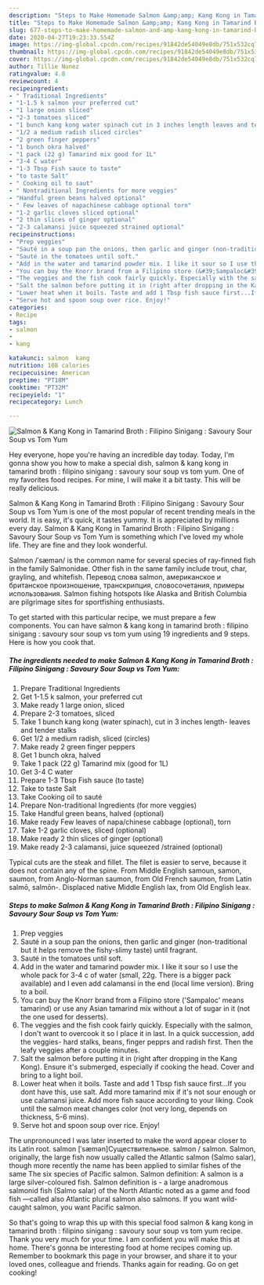 ```yaml
---
description: "Steps to Make Homemade Salmon &amp;amp; Kang Kong in Tamarind Broth : Filipino Sinigang : Savoury Sour Soup vs Tom Yum"
title: "Steps to Make Homemade Salmon &amp;amp; Kang Kong in Tamarind Broth : Filipino Sinigang : Savoury Sour Soup vs Tom Yum"
slug: 677-steps-to-make-homemade-salmon-and-amp-kang-kong-in-tamarind-broth-filipino-sinigang-savoury-sour-soup-vs-tom-yum
date: 2020-04-27T19:23:33.554Z
image: https://img-global.cpcdn.com/recipes/91842de54049e8db/751x532cq70/salmon-kang-kong-in-tamarind-broth-filipino-sinigang-savoury-sour-soup-vs-tom-yum-recipe-main-photo.jpg
thumbnail: https://img-global.cpcdn.com/recipes/91842de54049e8db/751x532cq70/salmon-kang-kong-in-tamarind-broth-filipino-sinigang-savoury-sour-soup-vs-tom-yum-recipe-main-photo.jpg
cover: https://img-global.cpcdn.com/recipes/91842de54049e8db/751x532cq70/salmon-kang-kong-in-tamarind-broth-filipino-sinigang-savoury-sour-soup-vs-tom-yum-recipe-main-photo.jpg
author: Tillie Nunez
ratingvalue: 4.8
reviewcount: 4
recipeingredient:
- " Traditional Ingredients"
- "1-1.5 k salmon your preferred cut"
- "1 large onion sliced"
- "2-3 tomatoes sliced"
- "1 bunch kang kong water spinach cut in 3 inches length leaves and tender stalks"
- "1/2 a medium radish sliced circles"
- "2 green finger peppers"
- "1 bunch okra halved"
- "1 pack (22 g) Tamarind mix good for 1L"
- "3-4 C water"
- "1-3 Tbsp Fish sauce to taste"
- "to taste Salt"
- " Cooking oil to saut"
- " Nontraditional Ingredients for more veggies"
- "Handful green beans halved optional"
- " Few leaves of napachinese cabbage optional torn"
- "1-2 garlic cloves sliced optional"
- "2 thin slices of ginger optional"
- "2-3 calamansi juice squeezed strained optional"
recipeinstructions:
- "Prep veggies"
- "Sauté in a soup pan the onions, then garlic and ginger (non-traditional but it helps remove the fishy-slimy taste) until fragrant."
- "Sauté in the tomatoes until soft."
- "Add in the water and tamarind powder mix. I like it sour so I use the whole pack for 3-4 c of water (small, 22g. There is a bigger pack available) and I even add calamansi in the end (local lime version). Bring to a boil."
- "You can buy the Knorr brand from a Filipino store (&#39;Sampaloc&#39; means tamarind) or use any Asian tamarind mix without a lot of sugar in it (not the one used for desserts)."
- "The veggies and the fish cook fairly quickly. Especially with the salmon, I don&#39;t want to overcook it so I place it in last. In a quick succession, add the veggies- hard stalks, beans, finger pepprs and radish first. Then the leafy veggies after a couple minutes."
- "Salt the salmon before putting it in (right after dropping in the Kang Kong). Ensure it&#39;s submerged, especially if cooking the head. Cover and bring to a light boil."
- "Lower heat when it boils. Taste and add 1 Tbsp fish sauce first...If you dont have this, use salt. Add more tamarind mix if it&#39;s not sour enough or use calamansi juice. Add more fish sauce according to your liking. Cook until the salmon meat changes color (not very long, depends on thickness, 5-6 mins)."
- "Serve hot and spoon soup over rice. Enjoy!"
categories:
- Recipe
tags:
- salmon
- 
- kang

katakunci: salmon  kang 
nutrition: 108 calories
recipecuisine: American
preptime: "PT18M"
cooktime: "PT32M"
recipeyield: "1"
recipecategory: Lunch

---
```



![Salmon &amp; Kang Kong in Tamarind Broth : Filipino Sinigang : Savoury Sour Soup vs Tom Yum](https://img-global.cpcdn.com/recipes/91842de54049e8db/751x532cq70/salmon-kang-kong-in-tamarind-broth-filipino-sinigang-savoury-sour-soup-vs-tom-yum-recipe-main-photo.jpg)

Hey everyone, hope you're having an incredible day today. Today, I'm gonna show you how to make a special dish, salmon &amp; kang kong in tamarind broth : filipino sinigang : savoury sour soup vs tom yum. One of my favorites food recipes. For mine, I will make it a bit tasty. This will be really delicious.

Salmon &amp; Kang Kong in Tamarind Broth : Filipino Sinigang : Savoury Sour Soup vs Tom Yum is one of the most popular of recent trending meals in the world. It is easy, it's quick, it tastes yummy. It is appreciated by millions every day. Salmon &amp; Kang Kong in Tamarind Broth : Filipino Sinigang : Savoury Sour Soup vs Tom Yum is something which I've loved my whole life. They are fine and they look wonderful.

Salmon /ˈsæmən/ is the common name for several species of ray-finned fish in the family Salmonidae. Other fish in the same family include trout, char, grayling, and whitefish. Перевод слова salmon, американское и британское произношение, транскрипция, словосочетания, примеры использования. Salmon fishing hotspots like Alaska and British Columbia are pilgrimage sites for sportfishing enthusiasts.


To get started with this particular recipe, we must prepare a few components. You can have salmon &amp; kang kong in tamarind broth : filipino sinigang : savoury sour soup vs tom yum using 19 ingredients and 9 steps. Here is how you cook that.

<!--inarticleads1-->

##### The ingredients needed to make Salmon &amp; Kang Kong in Tamarind Broth : Filipino Sinigang : Savoury Sour Soup vs Tom Yum:

1. Prepare  Traditional Ingredients
1. Get 1-1.5 k salmon, your preferred cut
1. Make ready 1 large onion, sliced
1. Prepare 2-3 tomatoes, sliced
1. Take 1 bunch kang kong (water spinach), cut in 3 inches length- leaves and tender stalks
1. Get 1/2 a medium radish, sliced (circles)
1. Make ready 2 green finger peppers
1. Get 1 bunch okra, halved
1. Take 1 pack (22 g) Tamarind mix (good for 1L)
1. Get 3-4 C water
1. Prepare 1-3 Tbsp Fish sauce (to taste)
1. Take to taste Salt
1. Take  Cooking oil to sauté
1. Prepare  Non-traditional Ingredients (for more veggies)
1. Take Handful green beans, halved (optional)
1. Make ready  Few leaves of napa/chinese cabbage (optional), torn
1. Take 1-2 garlic cloves, sliced (optional)
1. Make ready 2 thin slices of ginger (optional)
1. Make ready 2-3 calamansi, juice squeezed /strained (optional)


Typical cuts are the steak and fillet. The filet is easier to serve, because it does not contain any of the spine. From Middle English samoun, samon, saumon, from Anglo-Norman saumon, from Old French saumon, from Latin salmō, salmōn-. Displaced native Middle English lax, from Old English leax. 

<!--inarticleads2-->

##### Steps to make Salmon &amp; Kang Kong in Tamarind Broth : Filipino Sinigang : Savoury Sour Soup vs Tom Yum:

1. Prep veggies
1. Sauté in a soup pan the onions, then garlic and ginger (non-traditional but it helps remove the fishy-slimy taste) until fragrant.
1. Sauté in the tomatoes until soft.
1. Add in the water and tamarind powder mix. I like it sour so I use the whole pack for 3-4 c of water (small, 22g. There is a bigger pack available) and I even add calamansi in the end (local lime version). Bring to a boil.
1. You can buy the Knorr brand from a Filipino store (&#39;Sampaloc&#39; means tamarind) or use any Asian tamarind mix without a lot of sugar in it (not the one used for desserts).
1. The veggies and the fish cook fairly quickly. Especially with the salmon, I don&#39;t want to overcook it so I place it in last. In a quick succession, add the veggies- hard stalks, beans, finger pepprs and radish first. Then the leafy veggies after a couple minutes.
1. Salt the salmon before putting it in (right after dropping in the Kang Kong). Ensure it&#39;s submerged, especially if cooking the head. Cover and bring to a light boil.
1. Lower heat when it boils. Taste and add 1 Tbsp fish sauce first...If you dont have this, use salt. Add more tamarind mix if it&#39;s not sour enough or use calamansi juice. Add more fish sauce according to your liking. Cook until the salmon meat changes color (not very long, depends on thickness, 5-6 mins).
1. Serve hot and spoon soup over rice. Enjoy!


The unpronounced l was later inserted to make the word appear closer to its Latin root. salmon [ˈsæmən]Существительное. salmon / salmon. Salmon, originally, the large fish now usually called the Atlantic salmon (Salmo salar), though more recently the name has been applied to similar fishes of the same The six species of Pacific salmon. Salmon definition: A salmon is a large silver-coloured fish. Salmon definition is - a large anadromous salmonid fish (Salmo salar) of the North Atlantic noted as a game and food fish —called also Atlantic plural salmon also salmons. If you want wild-caught salmon, you want Pacific salmon. 

So that's going to wrap this up with this special food salmon &amp; kang kong in tamarind broth : filipino sinigang : savoury sour soup vs tom yum recipe. Thank you very much for your time. I am confident you will make this at home. There's gonna be interesting food at home recipes coming up. Remember to bookmark this page in your browser, and share it to your loved ones, colleague and friends. Thanks again for reading. Go on get cooking!
